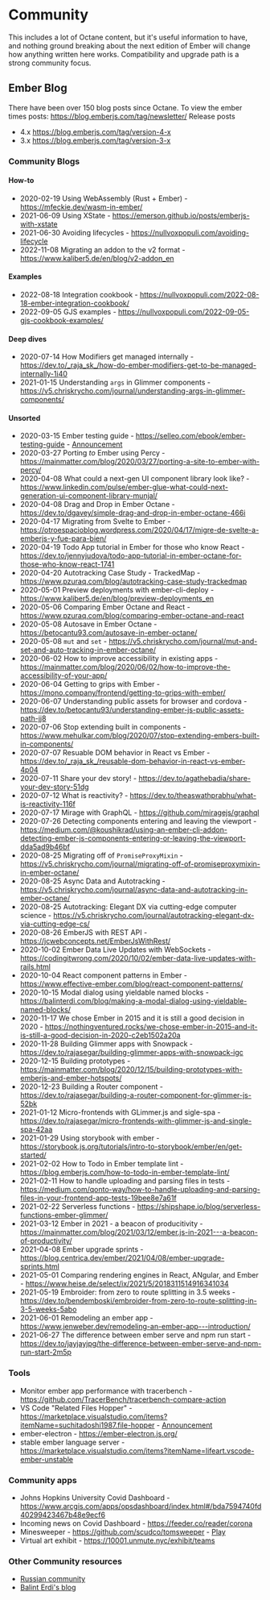 # Community

This includes a lot of Octane content, but it's useful information to have, and nothing ground breaking about the next edition of Ember will change how anything written here works.
Compatibility and upgrade path is a strong community focus.


## Ember Blog

There have been over 150 blog posts since Octane.
To view the ember times posts: https://blog.emberjs.com/tag/newsletter/
Release posts 
 - 4.x https://blog.emberjs.com/tag/version-4-x
 - 3.x https://blog.emberjs.com/tag/version-3-x


### Community Blogs

#### How-to

 - 2020-02-19 Using WebAssembly (Rust + Ember) - https://mfeckie.dev/wasm-in-ember/
 - 2021-06-09 Using XState - https://emerson.github.io/posts/emberjs-with-xstate
 - 2021-06-30 Avoiding lifecycles - https://nullvoxpopuli.com/avoiding-lifecycle
 - 2022-11-08 Migrating an addon to the v2 format - https://www.kaliber5.de/en/blog/v2-addon_en

#### Examples

 - 2022-08-18 Integration cookbook - https://nullvoxpopuli.com/2022-08-18-ember-integration-cookbook/
 - 2022-09-05 GJS examples - https://nullvoxpopuli.com/2022-09-05-gjs-cookbook-examples/

#### Deep dives

- 2020-07-14 How Modifiers get managed internally - https://dev.to/_raja_sk_/how-do-ember-modifiers-get-to-be-managed-internally-1i40
- 2021-01-15 Understanding `args` in Glimmer components - https://v5.chriskrycho.com/journal/understanding-args-in-glimmer-components/

#### Unsorted

 - 2020-03-15 Ember testing guide - https://selleo.com/ebook/ember-testing-guide - [Announcement](https://twitter.com/PoslinskiNet/status/1239503392386568192)
 - 2020-03-27 Porting _to_ Ember using Percy - https://mainmatter.com/blog/2020/03/27/porting-a-site-to-ember-with-percy/
 - 2020-04-08 What could a next-gen UI component library look like? - https://www.linkedin.com/pulse/ember-glue-what-could-next-generation-ui-component-library-munjal/
 - 2020-04-08 Drag and Drop in Ember Octane - https://dev.to/dgavey/simple-drag-and-drop-in-ember-octane-466i
 - 2020-04-17 Migrating from Svelte to Ember - https://otroespacioblog.wordpress.com/2020/04/17/migre-de-svelte-a-emberjs-y-fue-para-bien/
 - 2020-04-19 Todo App tutorial in Ember for those who know React - https://dev.to/jennyjudova/todo-app-tutorial-in-ember-octane-for-those-who-know-react-1741
 - 2020-04-20 Autotracking Case Study - TrackedMap - https://www.pzuraq.com/blog/autotracking-case-study-trackedmap
 - 2020-05-01 Preview deployments with ember-cli-deploy - https://www.kaliber5.de/en/blog/preview-deployments_en
 - 2020-05-06 Comparing Ember Octane and React - https://www.pzuraq.com/blog/comparing-ember-octane-and-react
 - 2020-05-08 Autosave in Ember Octane - https://betocantu93.com/autosave-in-ember-octane/
 - 2020-05-08 `mut` and `set` - https://v5.chriskrycho.com/journal/mut-and-set-and-auto-tracking-in-ember-octane/
 - 2020-06-02 How to improve accessibility in existing apps - https://mainmatter.com/blog/2020/06/02/how-to-improve-the-accessibility-of-your-app/
 - 2020-06-04 Getting to grips with Ember - https://mono.company/frontend/getting-to-grips-with-ember/
 - 2020-06-07 Understanding public assets for browser and cordova - https://dev.to/betocantu93/understanding-ember-js-public-assets-path-jj8
 - 2020-07-06 Stop extending built in components - https://www.mehulkar.com/blog/2020/07/stop-extending-embers-built-in-components/
 - 2020-07-07 Resuable DOM behavior in React vs Ember - https://dev.to/_raja_sk_/reusable-dom-behavior-in-react-vs-ember-4p04
 - 2020-07-11 Share your dev story! - https://dev.to/agathebadia/share-your-dev-story-51dg
 - 2020-07-12 What is reactivity? - https://dev.to/theaswathprabhu/what-is-reactivity-116f
 - 2020-07-17 Mirage with GraphQL - https://github.com/miragejs/graphql
 - 2020-07-26 Detecting components entering and leaving the viewport - https://medium.com/@koushikrad/using-an-ember-cli-addon-detecting-ember-js-components-entering-or-leaving-the-viewport-dda5ad9b46bf
 - 2020-08-25 Migrating off of `PromiseProxyMixin` - https://v5.chriskrycho.com/journal/migrating-off-of-promiseproxymixin-in-ember-octane/
 - 2020-08-25 Async Data and Autotracking - https://v5.chriskrycho.com/journal/async-data-and-autotracking-in-ember-octane/
 - 2020-08-25 Autotracking: Elegant DX via cutting-edge computer science - https://v5.chriskrycho.com/journal/autotracking-elegant-dx-via-cutting-edge-cs/
 - 2020-08-26 EmberJS with REST API - https://jcwebconcepts.net/EmberJsWithRest/
 - 2020-10-02 Ember Data Live Updates with WebSockets - https://codingitwrong.com/2020/10/02/ember-data-live-updates-with-rails.html
 - 2020-10-04 React component patterns in Ember - https://www.effective-ember.com/blog/react-component-patterns/
 - 2020-10-15 Modal dialog using yieldable named blocks - https://balinterdi.com/blog/making-a-modal-dialog-using-yieldable-named-blocks/
 - 2020-11-17 We chose Ember in 2015 and it is still a good decision in 2020 - https://nothingventured.rocks/we-chose-ember-in-2015-and-it-is-still-a-good-decision-in-2020-c2eb1502a20a
 - 2020-11-28 Building Glimmer apps with Snowpack - https://dev.to/rajasegar/building-glimmer-apps-with-snowpack-igc
 - 2020-12-15 Building prototypes - https://mainmatter.com/blog/2020/12/15/building-prototypes-with-emberjs-and-ember-hotspots/
 - 2020-12-23 Building a Router component - https://dev.to/rajasegar/building-a-router-component-for-glimmer-js-52bk
 - 2021-01-12 Micro-frontends with GLimmer.js and sigle-spa - https://dev.to/rajasegar/micro-frontends-with-glimmer-js-and-single-spa-42aa
 - 2021-01-29 Using storybook with ember - https://storybook.js.org/tutorials/intro-to-storybook/ember/en/get-started/
 - 2021-02-02 How to Todo in Ember template lint - https://blog.emberjs.com/how-to-todo-in-ember-template-lint/
 - 2021-02-11 How to handle uploading and parsing files in tests - https://medium.com/qonto-way/how-to-handle-uploading-and-parsing-files-in-your-frontend-app-tests-19bee8e7a61f
 - 2021-02-22 Serverless functions - https://shipshape.io/blog/serverless-functions-ember-glimmer/
 - 2021-03-12 Ember in 2021 - a beacon of producitivity - https://mainmatter.com/blog/2021/03/12/ember.js-in-2021---a-beacon-of-productivity/
 - 2021-04-08 Ember upgrade sprints - https://blog.centrica.dev/ember/2021/04/08/ember-upgrade-sprints.html
 - 2021-05-01 Comparing rendering engines in React, ANgular, and Ember - https://www.heise.de/select/ix/2021/5/2018311514916341034
 - 2021-05-19 Embroider: from zero to route splitting in 3.5 weeks - https://dev.to/bendemboski/embroider-from-zero-to-route-splitting-in-3-5-weeks-5abo
 - 2021-06-01 Remodeling an ember app - https://www.jenweber.dev/remodeling-an-ember-app---introduction/
 - 2021-06-27 The difference between ember serve and npm run start - https://dev.to/jayjayjpg/the-difference-between-ember-serve-and-npm-run-start-2m5p


### Tools
 - Monitor ember app performance with tracerbench - https://github.com/TracerBench/tracerbench-compare-action
 - VS Code "Related Files Hopper" - https://marketplace.visualstudio.com/items?itemName=suchitadoshi1987.file-hopper - [Announcement](https://twitter.com/suchita009/status/1218310260592496641)
 - ember-electron - https://ember-electron.js.org/
 - stable ember language server - https://marketplace.visualstudio.com/items?itemName=lifeart.vscode-ember-unstable

### Community apps
 - Johns Hopkins University Covid Dashboard - https://www.arcgis.com/apps/opsdashboard/index.html#/bda7594740fd40299423467b48e9ecf6
 - Incoming news on Covid Dashboard - https://feeder.co/reader/corona
 - Minesweeper - https://github.com/scudco/tomsweeper - [Play](https://tomsweeper.scud.co/)
 - Virtual art exhibit - https://10001.unmute.nyc/exhibit/teams

### Other Community resources
 - [Russian community](https://habr.com/ru/articles/483630/)
 - [Balint Erdi's blog](https://balinterdi.com/blog/)
